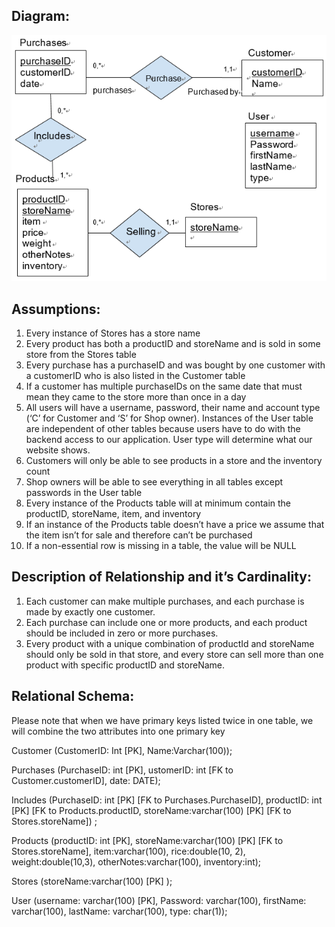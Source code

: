 ## Diagram:
![ERDiamgram](./ERdiagram.png)

## Assumptions:
1. Every instance of Stores has a store name
2. Every product has both a productID and storeName and is sold in some store from the Stores table
3. Every purchase has a purchaseID and was bought by one customer with a customerID who is also listed in the Customer table
4. If a customer has multiple purchaseIDs on the same date that must mean they came to the store more than once in a day
5. All users will have a username, password, their name and account type (‘C’ for Customer and ‘S’ for Shop owner). Instances of the User table are independent of other tables because users have to do with the backend access to our application. User type will determine what our website shows. 
6. Customers will only be able to see products in a store and the inventory count
7. Shop owners will be able to see everything in all tables except passwords in the User table
8. Every instance of the Products table will at minimum contain the productID, storeName, item, and inventory
9. If an instance of the Products table doesn’t have a price we assume that the item isn’t for sale and therefore can’t be purchased 
10. If a non-essential row is missing in a table, the value will be NULL

## Description of Relationship and it’s Cardinality:
1. Each customer can make multiple purchases, and each purchase is made by exactly one customer.
2. Each purchase can include one or more products, and each product should be included in zero or more purchases.
3. Every product with a unique combination of productId and storeName should only be sold in that store, and every store can sell more than one product with specific productID and storeName.

## Relational Schema:
Please note that when we have primary keys listed twice in one table, we will combine the two attributes into one primary key

Customer (CustomerID: Int [PK], 
Name:Varchar(100));

Purchases (PurchaseID: int [PK], 
ustomerID: int [FK to Customer.customerID], 
date: DATE);

Includes (PurchaseID: int [PK] [FK to Purchases.PurchaseID],
productID: int [PK] [FK to Products.productID, storeName:varchar(100) [PK] [FK to Stores.storeName]) ;

Products (productID: int [PK],
storeName:varchar(100) [PK] [FK to Stores.storeName], 
item:varchar(100), 
rice:double(10, 2), 
weight:double(10,3), 
otherNotes:varchar(100),
inventory:int);

Stores (storeName:varchar(100) [PK] );

User (username: varchar(100) [PK], 
Password: varchar(100), 
firstName: varchar(100), 
lastName: varchar(100), 
type: char(1));
